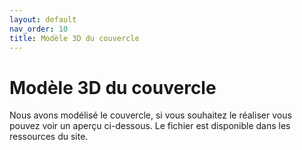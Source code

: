 ```yaml
---
layout: default
nav_order: 10 
title: Modèle 3D du couvercle
---
```


<script type="module" src="https://ajax.googleapis.com/ajax/libs/model-viewer/3.4.0/model-viewer.min.js"></script>

# Modèle 3D du couvercle

Nous avons modélisé le couvercle, si vous souhaitez le réaliser vous pouvez voir un aperçu ci-dessous. 
Le fichier est disponible dans les ressources du site.

<model-viewer
    id="viewer"
    alt="Modèle 3D du couvercle"
    src="../shared-assets/models/couvercle.gltf"
    poster="../shared-assets/images/couvercle.png"
    shadow-intensity="1"
    camera-controls
    touch-action="pan-z"
    rotation="90 90 90">
</model-viewer>

<style>
    #viewer
    {
        margin : auto;
        width : 500px;
        height : 500px;
    }
</style>
